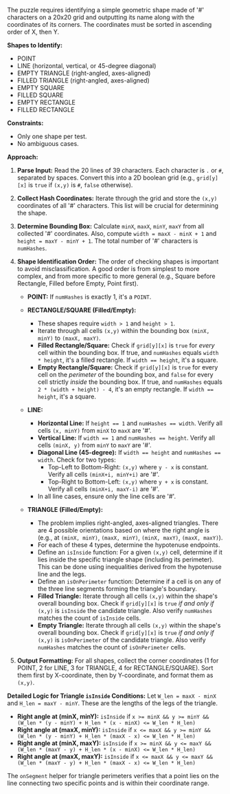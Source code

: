 The puzzle requires identifying a simple geometric shape made of '#' characters on a 20x20 grid and outputting its name along with the coordinates of its corners. The coordinates must be sorted in ascending order of X, then Y.

**Shapes to Identify:**
*   POINT
*   LINE (horizontal, vertical, or 45-degree diagonal)
*   EMPTY TRIANGLE (right-angled, axes-aligned)
*   FILLED TRIANGLE (right-angled, axes-aligned)
*   EMPTY SQUARE
*   FILLED SQUARE
*   EMPTY RECTANGLE
*   FILLED RECTANGLE

**Constraints:**
*   Only one shape per test.
*   No ambiguous cases.

**Approach:**

1.  **Parse Input:** Read the 20 lines of 39 characters. Each character is `.` or `#`, separated by spaces. Convert this into a 2D boolean grid (e.g., `grid[y][x]` is `true` if `(x,y)` is `#`, `false` otherwise).

2.  **Collect Hash Coordinates:** Iterate through the grid and store the `(x,y)` coordinates of all '#' characters. This list will be crucial for determining the shape.

3.  **Determine Bounding Box:** Calculate `minX`, `maxX`, `minY`, `maxY` from all collected '#' coordinates. Also, compute `width = maxX - minX + 1` and `height = maxY - minY + 1`. The total number of '#' characters is `numHashes`.

4.  **Shape Identification Order:** The order of checking shapes is important to avoid misclassification. A good order is from simplest to more complex, and from more specific to more general (e.g., Square before Rectangle, Filled before Empty, Point first).

    *   **POINT:** If `numHashes` is exactly 1, it's a `POINT`.

    *   **RECTANGLE/SQUARE (Filled/Empty):**
        *   These shapes require `width > 1` and `height > 1`.
        *   Iterate through all cells `(x,y)` within the bounding box `(minX, minY)` to `(maxX, maxY)`.
        *   **Filled Rectangle/Square:** Check if `grid[y][x]` is `true` for *every* cell within the bounding box. If true, and `numHashes` equals `width * height`, it's a filled rectangle. If `width == height`, it's a square.
        *   **Empty Rectangle/Square:** Check if `grid[y][x]` is `true` for every cell on the *perimeter* of the bounding box, and `false` for every cell strictly *inside* the bounding box. If true, and `numHashes` equals `2 * (width + height) - 4`, it's an empty rectangle. If `width == height`, it's a square.

    *   **LINE:**
        *   **Horizontal Line:** If `height == 1` and `numHashes == width`. Verify all cells `(x, minY)` from `minX` to `maxX` are '#'.
        *   **Vertical Line:** If `width == 1` and `numHashes == height`. Verify all cells `(minX, y)` from `minY` to `maxY` are '#'.
        *   **Diagonal Line (45-degree):** If `width == height` and `numHashes == width`. Check for two types:
            *   Top-Left to Bottom-Right: `(x,y)` where `y - x` is constant. Verify all cells `(minX+i, minY+i)` are '#'.
            *   Top-Right to Bottom-Left: `(x,y)` where `y + x` is constant. Verify all cells `(minX+i, maxY-i)` are '#'.
        *   In all line cases, ensure only the line cells are '#'.

    *   **TRIANGLE (Filled/Empty):**
        *   The problem implies right-angled, axes-aligned triangles. There are 4 possible orientations based on where the right angle is (e.g., at `(minX, minY)`, `(maxX, minY)`, `(minX, maxY)`, `(maxX, maxY)`).
        *   For each of these 4 types, determine the hypotenuse endpoints.
        *   Define an `isInside` function: For a given `(x,y)` cell, determine if it lies inside the specific triangle shape (including its perimeter). This can be done using inequalities derived from the hypotenuse line and the legs.
        *   Define an `isOnPerimeter` function: Determine if a cell is on any of the three line segments forming the triangle's boundary.
        *   **Filled Triangle:** Iterate through all cells `(x,y)` within the shape's overall bounding box. Check if `grid[y][x]` is `true` *if and only if* `(x,y)` is `isInside` the candidate triangle. Also verify `numHashes` matches the count of `isInside` cells.
        *   **Empty Triangle:** Iterate through all cells `(x,y)` within the shape's overall bounding box. Check if `grid[y][x]` is `true` *if and only if* `(x,y)` is `isOnPerimeter` of the candidate triangle. Also verify `numHashes` matches the count of `isOnPerimeter` cells.

5.  **Output Formatting:** For all shapes, collect the corner coordinates (1 for POINT, 2 for LINE, 3 for TRIANGLE, 4 for RECTANGLE/SQUARE). Sort them first by X-coordinate, then by Y-coordinate, and format them as `(x,y)`.

**Detailed Logic for Triangle `isInside` Conditions:**
Let `W_len = maxX - minX` and `H_len = maxY - minY`. These are the lengths of the legs of the triangle.

*   **Right angle at (minX, minY):**
    `isInside` if `x >= minX && y >= minY && (W_len * (y - minY) + H_len * (x - minX) <= W_len * H_len)`
*   **Right angle at (maxX, minY):**
    `isInside` if `x <= maxX && y >= minY && (W_len * (y - minY) + H_len * (maxX - x) <= W_len * H_len)`
*   **Right angle at (minX, maxY):**
    `isInside` if `x >= minX && y <= maxY && (W_len * (maxY - y) + H_len * (x - minX) <= W_len * H_len)`
*   **Right angle at (maxX, maxY):**
    `isInside` if `x <= maxX && y <= maxY && (W_len * (maxY - y) + H_len * (maxX - x) <= W_len * H_len)`

The `onSegment` helper for triangle perimeters verifies that a point lies on the line connecting two specific points and is within their coordinate range.
